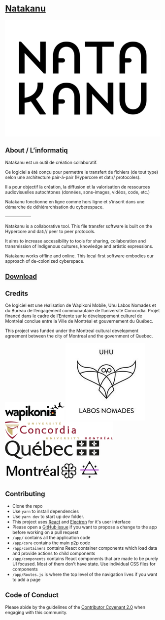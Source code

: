 # [Natakanu](https://www.facebook.com/projetnatakanu/)

<center>
	<img src="logos/natakanu.png" title="Natakanu Logo" />
</center>

## About / L’informatiq

Natakanu est un outil de création collaboratif.

Ce logiciel a été conçu pour permettre le transfert de fichiers (de tout type) selon une architecture pair-à-pair (Hypercore et dat:// protocoles).

Il a pour objectif la création, la diffusion et la valorisation de ressources audiovisuelles autochtones (données, sons-images, vidéos, code, etc.)

Natakanu fonctionne en ligne comme hors ligne et s’inscrit dans une démarche de déhiérarchisation du cyberespace.

——————

Natakanu is a collaborative tool. This file transfer software is built on the Hypercore and dat:// peer to peer protocols.

It aims to increase accessibility to tools for sharing, collaboration and transmission of Indigenous cultures, knowledge and artistic expressions.

Natakanu works offline and online. This local first software embodies our approach of de-colonized cyberspace.

## [Download](https://github.com/Wapikoni-Technique/Natakanu/releases)

## Credits

Ce logiciel est une réalisation de Wapikoni Mobile, Uhu Labos Nomades et du Bureau de l’engagement communautaire de l’université Concordia.
Projet financé dans le cadre de l’Entente sur le développement culturel de Montréal conclue entre la Ville de Montréal et gouvernement du Québec.

This project was funded under the Montreal cultural development agreement between the city of Montreal and the government of Quebec.

[![Wapikoni Mobile](logos/wapikoni.png)](http://www.wapikoni.ca/home)
[![Uhu](logos/uhu.jpg)](https://www.facebook.com/uhulabosnomades/)
[![Concordia University](logos/concordia.png)](http://www.concordia.ca/)
![Quebec](logos/quebec.png)
![Montreal](logos/montreal.jpg)
[![Mauve Software Inc.](logos/mauvesoftwareinc.png)](https://software.mauve.moe/)

## Contributing

- Clone the repo
- Use `yarn` to install dependencies
- Use `yarn dev` to start up dev folder.
- This project uses [React](https://reactjs.org/) and [Electron](https://www.electronjs.org/) for it's user interface
- Please open a [GitHub issue](https://github.com/Wapikoni-Technique/Natakanu/issues/new/choose) if you want to propose a change to the app before working on a pull request
- `/app/` contains all the application code
- `/app/core` contains the main p2p code
- `/app/containers` contains React container components which load data and provide actions to child components
- `/app/components` contains React components that are made to be purely UI focused. Most of them don't have state. Use individual CSS files for components
- `/app/Routes.js` is where the top level of the navigation lives if you want to add a page

## Code of Conduct

Please abide by the guidelines of the [Contributor Covenant 2.0](https://www.contributor-covenant.org/version/2/0/code_of_conduct/) when engaging with this community.
